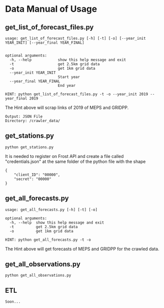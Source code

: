 # Data Manual of Usage

## get_list_of_forecast_files.py
```
usage: get_list_of_forecast_files.py [-h] [-t] [-o] [--year_init YEAR_INIT] [--year_final YEAR_FINAL]


optional arguments:
  -h, --help            show this help message and exit
  -t                    get 2.5km grid data
  -o                    get 1km grid data
  --year_init YEAR_INIT
                        Start year
  --year_final YEAR_FINAL
                        End year
                        
HINT: python get_list_of_forecast_files.py -t -o --year_init 2019 --year_final 2019
```
The Hint above will scrap links of 2019 of MEPS and GRIDPP.
```
Output: JSON File
Directory: /crawler_data/
```

## get_stations.py
```
python get_stations.py
```
It is needed to register on Frost API and create a file called "credentials.json" at the same folder of the python 
file with the shape
```
{
    "client_ID": "00000",
    "secret": "00000"
}
```
## get_all_forecasts.py
```
usage: get_all_forecasts.py [-h] [-t] [-o]

optional arguments:
  -h, --help  show this help message and exit
  -t          get 2.5km grid data
  -o          get 1km grid data

HINT: python get_all_forecasts.py -t -o
```
The Hint above will get forecasts of MEPS and GRIDPP for the crawled data.

## get_all_observations.py
```
python get_all_observations.py
```

## ETL
```
Soon...
```